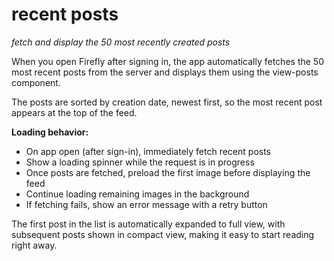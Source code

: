 # recent posts
*fetch and display the 50 most recently created posts*

When you open Firefly after signing in, the app automatically fetches the 50 most recent posts from the server and displays them using the view-posts component.

The posts are sorted by creation date, newest first, so the most recent post appears at the top of the feed.

**Loading behavior:**

- On app open (after sign-in), immediately fetch recent posts
- Show a loading spinner while the request is in progress
- Once posts are fetched, preload the first image before displaying the feed
- Continue loading remaining images in the background
- If fetching fails, show an error message with a retry button

The first post in the list is automatically expanded to full view, with subsequent posts shown in compact view, making it easy to start reading right away.
